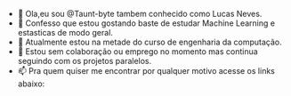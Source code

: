 - 👋 Ola,eu sou @Taunt-byte tambem conhecido como Lucas Neves.
- 👀 Confesso que estou gostando baste de estudar Machine Learning e estasticas de modo geral.
- 🌱 Atualmente estou na metade do curso de engenharia da computação.
- 💞️ Estou sem colaboração ou emprego no momento mas continua seguindo com os projetos paralelos.
- 📫 Pra quem quiser me encontrar por qualquer motivo acesse os links abaixo:

<!---
Taunt-byte/Taunt-byte is a ✨ special ✨ repository because its `README.md` (this file) appears on your GitHub profile.
You can click the Preview link to take a look at your changes.
--->
